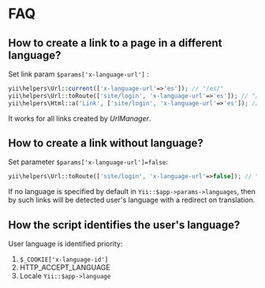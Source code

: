 FAQ
===

How to create a link to a page in a different language?
-------------------------------------------------------

Set link param `$params['x-language-url']` :

```php
yii\helpers\Url::current(['x-language-url'=>'es']); // "/es/"
yii\helpers\Url::toRoute(['site/login', 'x-language-url'=>'es']); // "/es/site/login"
yii\helpers\Html::a('Link', ['site/login', 'x-language-url'=>'es']); // "<a href='/es/site/login'>Link</a>"
```

It works for all links created by *UrlManager*.


How to create a link without language?
--------------------------------------

Set parameter `$params['x-language-url']=false`:

```php
yii\helpers\Url::toRoute(['site/login', 'x-language-url'=>false]); // "/site/login"
```

If no language is specified by default in `Yii::$app->params->languages`, then by
such links will be detected user's language with a redirect on translation.


How the script identifies the user's language?
----------------------------------------------

User language is identified priority:

1.   `$_COOKIE['x-language-id']`
2.   HTTP_ACCEPT_LANGUAGE
3.   Locale `Yii::$app->language`

